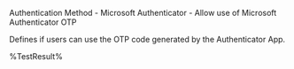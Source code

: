 Authentication Method - Microsoft Authenticator - Allow use of Microsoft Authenticator OTP

Defines if users can use the OTP code generated by the Authenticator App.

<!--- Results --->
%TestResult%
